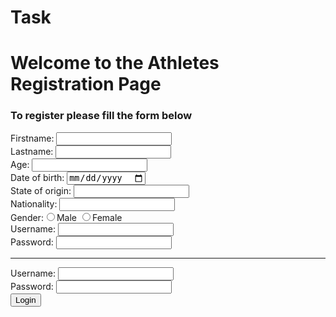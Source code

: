 # Task
<!DOCTYPE html>
<html>
<head>
	<title>Athletes Registration Page</title>
</head>
<body>
	<h1>Welcome to the Athletes Registration Page</h1>
	<h3>To register please fill the form below</h3>
	<form>
		Firstname: <input type="text" name="fname"><br>
		Lastname: <input type="text" name="lname"><br>
		Age: <input type="number" name="age"><br>
		Date of birth: <input type="date" name="DOB"><br>
		State of origin: <input type="text" name="state"><br>
		Nationality: <input type="text" name="nationality"><br>
		Gender:<input type="radio" name="gender" value="male">Male
			   <input type="radio" name="gender" value="female">Female<br>
		Username: <input type="text" name="username"><br> 
		Password: <input type="password" name="password"><br> 
	</form>
	<hr>
	<div>
		Username: <input type="text" name="username"><br> 
		Password: <input type="password" name="password"><br> 
		<input type="button" name="button" value="Login">
	</div>

</body>
</html>
